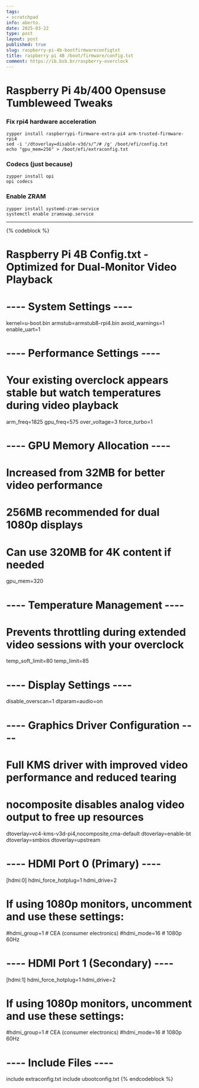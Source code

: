 ```yaml
---
tags:
- scratchpad
info: aberto.
date: 2025-03-22
type: post
layout: post
published: true
slug: raspberry-pi-4b-bootfirmwareconfigtxt
title: raspberry pi 4B /boot/firmware/config.txt
comment: https://ib.bsb.br/raspberry-overclock
---
```


# Raspberry Pi 4b/400 Opensuse Tumbleweed Tweaks

### Fix rpi4 hardware acceleration
```
zypper install raspberrypi-firmware-extra-pi4 arm-trusted-firmware-rpi4
sed -i '/dtoverlay=disable-v3d/s/^/# /g' /boot/efi/config.txt
echo "gpu_mem=256" > /boot/efi/extraconfig.txt
```
### Codecs (just because)
```
zypper install opi
opi codecs
```

### Enable ZRAM
```
zypper install systemd-zram-service
systemctl enable zramswap.service
```

***

{% codeblock %}
# Raspberry Pi 4B Config.txt - Optimized for Dual-Monitor Video Playback

# ---- System Settings ----
kernel=u-boot.bin
armstub=armstub8-rpi4.bin
avoid_warnings=1
enable_uart=1

# ---- Performance Settings ----
# Your existing overclock appears stable but watch temperatures during video playback
arm_freq=1825
gpu_freq=575
over_voltage=3
force_turbo=1

# ---- GPU Memory Allocation ----
# Increased from 32MB for better video performance
# 256MB recommended for dual 1080p displays
# Can use 320MB for 4K content if needed
gpu_mem=320

# ---- Temperature Management ----
# Prevents throttling during extended video sessions with your overclock
temp_soft_limit=80
temp_limit=85

# ---- Display Settings ----
disable_overscan=1
dtparam=audio=on

# ---- Graphics Driver Configuration ----
# Full KMS driver with improved video performance and reduced tearing
# nocomposite disables analog video output to free up resources
dtoverlay=vc4-kms-v3d-pi4,nocomposite,cma-default
dtoverlay=enable-bt
dtoverlay=smbios
dtoverlay=upstream

# ---- HDMI Port 0 (Primary) ----
[hdmi:0]
hdmi_force_hotplug=1
hdmi_drive=2
# If using 1080p monitors, uncomment and use these settings:
#hdmi_group=1  # CEA (consumer electronics)
#hdmi_mode=16  # 1080p 60Hz

# ---- HDMI Port 1 (Secondary) ----
[hdmi:1]
hdmi_force_hotplug=1
hdmi_drive=2
# If using 1080p monitors, uncomment and use these settings:
#hdmi_group=1  # CEA (consumer electronics)
#hdmi_mode=16  # 1080p 60Hz

# ---- Include Files ----
include extraconfig.txt
include ubootconfig.txt
{% endcodeblock %}
